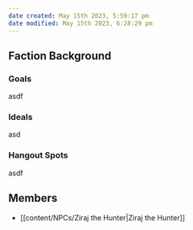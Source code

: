 ```yaml
---
date created: May 15th 2023, 5:59:17 pm
date modified: May 15th 2023, 6:28:29 pm
---
```


## Faction Background
### Goals
asdf
### Ideals
asd
### Hangout Spots
asdf

## Members
- [[content/NPCs/Ziraj the Hunter|Ziraj the Hunter]]
